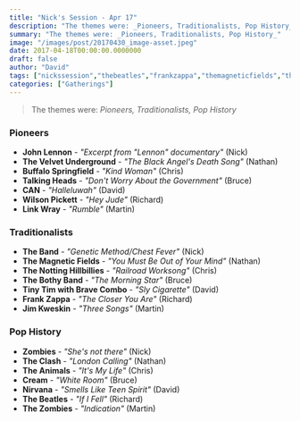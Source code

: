 ```yaml
---
title: "Nick's Session - Apr 17"
description: "The themes were: _Pioneers, Traditionalists, Pop History_"
summary: "The themes were: _Pioneers, Traditionalists, Pop History_"
image: "/images/post/20170430_image-asset.jpeg"
date: 2017-04-18T00:00:00.0000000
draft: false
author: "David"
tags: ["nickssession","thebeatles","frankzappa","themagneticfields","theband","nirvana","can","johnlennon","talkingheads","cream","thevelvetunderground","theclash","thezombies","jimkweskin","buffalospringfield","zombies","linkwray","theanimals","thebothyband","wilsonpickett","thenottinghillbillies","tinytimwithbravecombo"]
categories: ["Gatherings"]
---
```

> The themes were: _Pioneers, Traditionalists, Pop History_
### Pioneers
- **John Lennon** - _"Excerpt from "Lennon" documentary"_ (Nick)
- **The Velvet Underground** - _"The Black Angel's Death Song"_ (Nathan)
- **Buffalo Springfield** - _"Kind Woman"_ (Chris)
- **Talking Heads** - _"Don't Worry About the Government"_ (Bruce)
- **CAN** - _"Halleluwah"_ (David)
- **Wilson Pickett** - _"Hey Jude"_ (Richard)
- **Link Wray** - _"Rumble"_ (Martin)
### Traditionalists
- **The Band** - _"Genetic Method/Chest Fever"_ (Nick)
- **The Magnetic Fields** - _"You Must Be Out of Your Mind"_ (Nathan)
- **The Notting Hillbillies** - _"Railroad Worksong"_ (Chris)
- **The Bothy Band** - _"The Morning Star"_ (Bruce)
- **Tiny Tim with Brave Combo** - _"Sly Cigarette"_ (David)
- **Frank Zappa** - _"The Closer You Are"_ (Richard)
- **Jim Kweskin** - _"Three Songs"_ (Martin)
### Pop History
- **Zombies** - _"She's not there"_ (Nick)
- **The Clash** - _"London Calling"_ (Nathan)
- **The Animals** - _"It's My Life"_ (Chris)
- **Cream** - _"White Room"_ (Bruce)
- **Nirvana** - _"Smells Like Teen Spirit"_ (David)
- **The Beatles** - _"If I Fell"_ (Richard)
- **The Zombies** - _"Indication"_ (Martin)
